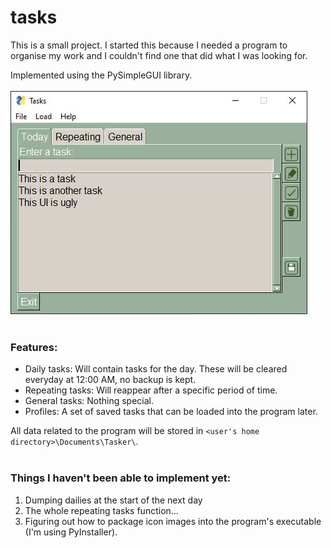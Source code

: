 # tasks

 This is a small project. I started this because I needed a program to organise my work and I couldn't find one that did what I was looking for. 
 
 Implemented using the PySimpleGUI library.    
 <br />
 ![alt text](https://github.com/sadpotat/tasks-app/blob/main/screenshot.JPG?raw=true)
 <br />
 <br />
 ### Features:
 - Daily tasks: Will contain tasks for the day. These will be cleared everyday at 12:00 AM, no backup is kept.
 - Repeating tasks: Will reappear after a specific period of time.
 - General tasks: Nothing special. 
 - Profiles: A set of saved tasks that can be loaded into the program later.

 All data related to the program will be stored in `<user's home directory>\Documents\Tasker\`.  
 <br />
 ### Things I haven't been able to implement yet:
 1. Dumping dailies at the start of the next day
 2. The whole repeating tasks function...
 3. Figuring out how to package icon images into the program's executable (I'm using PyInstaller).
